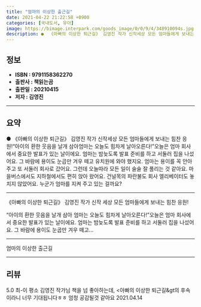 ```yaml
---
title: "엄마의 이상한 출근길"
date: 2021-04-22 21:22:58 +0900
categories: [국내도서, 유아]
image: https://bimage.interpark.com/goods_image/0/0/9/4/348910094s.jpg
description: ●  《아빠의 이상한 퇴근길》 김영진 작가 신작세상 모든 엄마들에게 보내는 힘찬 응원!“아이의 환한 웃음을 날개 삼아엄마는 오늘도 힘차게 날아오른다!”오늘은 엄마 회사에서 중요한 발표가 있는 날이에요. 엄마는 밤늦도록 발표 준비를 하고 서둘러 집을 나섰어요. 그 바람에 용이도 눈곱만 겨우 떼고 유치원에 
---
```


## **정보**

- **ISBN : 9791158362270**
- **출판사 : 책읽는곰**
- **출판일 : 20210415**
- **저자 : 김영진**

------



## **요약**

●  《아빠의 이상한 퇴근길》 김영진 작가 신작세상 모든 엄마들에게 보내는 힘찬 응원!“아이의 환한 웃음을 날개 삼아엄마는 오늘도 힘차게 날아오른다!”오늘은 엄마 회사에서 중요한 발표가 있는 날이에요. 엄마는 밤늦도록 발표 준비를 하고 서둘러 집을 나섰어요. 그 바람에 용이도 눈곱만 겨우 떼고 유치원에 와야 했지요. 엄마는 용이를 꼭 안아 주고 또 서둘러 회사로 갔어요. 그런데 오늘따라 모든 일이 술술 잘 풀리는 것 같아요. 마을버스에서도 지하철에서도 편히 앉아 왔어요. 건널목의 파란불도 회사 엘리베이터도 놓치지 않았어요. 누군가 엄마를 지켜 주고 있는 걸까요?

------

《아빠의 이상한 퇴근길》 김영진 작가 신작
세상 모든 엄마들에게 보내는 힘찬 응원!

“아이의 환한 웃음을 날개 삼아
엄마는 오늘도 힘차게 날아오른다!”오늘은 엄마 회사에서 중요한 발표가 있는 날이에요. 엄마는 밤늦도록 발표 준비를 하고 서둘러 집을 나섰어요. 그 바람에 용이도 눈곱만 겨우 떼고... 

------


엄마의 이상한 출근길 

------


## **리뷰** 

5.0 최-이 평소 김영진 작가님 책을 넘 좋아하는데, &lt;아빠의 이상한 퇴근길&gt의 후속이라니 너무 기대됩니다ㅎㅎ 엄청 공감될것 같아요 2021.04.14 <br/>